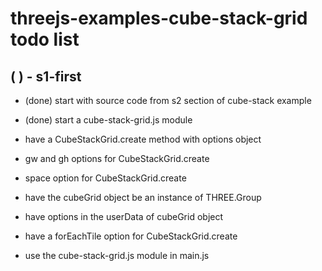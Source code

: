 # threejs-examples-cube-stack-grid todo list


## ( ) - s1-first
* (done) start with source code from s2 section of cube-stack example
* (done) start a cube-stack-grid.js module

* have a CubeStackGrid.create method with options object
* gw and gh options for CubeStackGrid.create
* space option for CubeStackGrid.create
* have the cubeGrid object be an instance of THREE.Group
* have options in the userData of cubeGrid object
* have a forEachTile option for CubeStackGrid.create

* use the cube-stack-grid.js module in main.js

